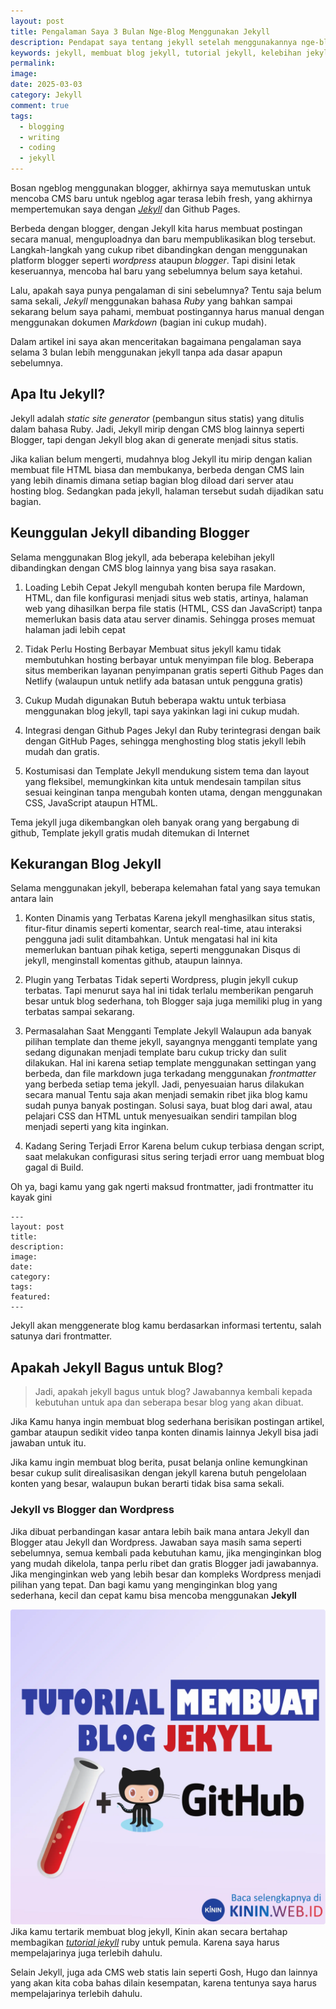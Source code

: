 ```yaml
---
layout: post
title: Pengalaman Saya 3 Bulan Nge-Blog Menggunakan Jekyll
description: Pendapat saya tentang jekyll setelah menggunakannya nge-blog selama 3 bulan, tanpa tahu coding, dan pengalaman ruby sama sekali. Kelebihan dan Kekurangan jekyll menurut saya.
keywords: jekyll, membuat blog jekyll, tutorial jekyll, kelebihan jekyll, kekurangan jekyll, apa itu jekyll, ruby blog, jekyll blog
permalink: 
image: 
date: 2025-03-03
category: Jekyll
comment: true
tags:
  - blogging
  - writing
  - coding
  - jekyll
---
```

Bosan ngeblog menggunakan blogger, akhirnya saya memutuskan untuk mencoba CMS baru untuk ngeblog agar terasa lebih fresh, yang akhirnya mempertemukan saya dengan *[Jekyll](https://kinin.web.id)* dan Github Pages.

Berbeda dengan blogger, dengan Jekyll kita harus membuat postingan secara manual, menguploadnya dan baru mempublikasikan blog tersebut. Langkah-langkah yang cukup ribet dibandingkan dengan menggunakan platform blogger seperti *wordpress* ataupun *blogger*. Tapi disini letak keseruannya, mencoba hal baru yang sebelumnya belum saya ketahui.

Lalu, apakah saya punya pengalaman di sini sebelumnya? Tentu saja belum sama sekali, *Jekyll* menggunakan bahasa *Ruby* yang bahkan sampai sekarang belum saya pahami, membuat postingannya harus manual dengan menggunakan dokumen *Markdown* (bagian ini cukup mudah).

Dalam artikel ini saya akan menceritakan bagaimana pengalaman saya selama 3 bulan lebih menggunakan jekyll tanpa ada dasar apapun sebelumnya.

## Apa Itu Jekyll?
Jekyll adalah *static site generator* (pembangun situs statis) yang ditulis dalam bahasa Ruby. Jadi, Jekyll mirip dengan CMS blog lainnya seperti Blogger, tapi dengan Jekyll blog akan di generate menjadi situs statis. 

Jika kalian belum mengerti, mudahnya blog Jekyll itu mirip dengan kalian membuat file HTML biasa dan membukanya, berbeda dengan CMS lain yang lebih dinamis dimana setiap bagian blog diload dari server atau hosting blog. Sedangkan pada jekyll, halaman tersebut sudah dijadikan satu bagian.

## Keunggulan Jekyll dibanding Blogger 
Selama menggunakan Blog jekyll, ada beberapa kelebihan jekyll dibandingkan dengan CMS blog lainnya yang bisa saya rasakan.

1. Loading Lebih Cepat
Jekyll mengubah konten berupa file Mardown, HTML, dan file konfigurasi menjadi situs web statis, artinya, halaman web yang dihasilkan berpa file statis (HTML, CSS dan JavaScript) tanpa memerlukan basis data atau server dinamis. Sehingga proses memuat halaman jadi lebih cepat

2. Tidak Perlu Hosting Berbayar
Membuat situs jekyll kamu tidak membutuhkan hosting berbayar untuk menyimpan file blog. Beberapa situs memberikan layanan penyimpanan gratis seperti Github Pages dan Netlify (walaupun untuk netlify ada batasan untuk pengguna gratis)

3. Cukup Mudah digunakan
Butuh beberapa waktu untuk terbiasa menggunakan blog jekyll, tapi saya yakinkan lagi ini cukup mudah. 

4. Integrasi dengan Github Pages
Jekyl dan Ruby terintegrasi dengan baik dengan GitHub Pages, sehingga menghosting blog statis jekyll lebih mudah dan gratis.

5. Kostumisasi dan Template
Jekyll mendukung sistem tema dan layout yang fleksibel, memungkinkan kita untuk mendesain tampilan situs sesuai keinginan tanpa mengubah konten utama, dengan menggunakan CSS, JavaScript ataupun HTML. 

Tema jekyll juga dikembangkan oleh banyak orang yang bergabung di github, Template jekyll gratis mudah ditemukan di Internet

## Kekurangan Blog Jekyll
Selama menggunakan jekyll, beberapa kelemahan fatal yang saya temukan antara lain

1. Konten Dinamis yang Terbatas
Karena jekyll menghasilkan situs statis, fitur-fitur dinamis seperti komentar, search real-time, atau interaksi pengguna jadi sulit ditambahkan. Untuk mengatasi hal ini kita memerlukan bantuan pihak ketiga, seperti menggunakan Disqus di jekyll, menginstall komentas github, ataupun lainnya.

2. Plugin yang Terbatas
Tidak seperti Wordpress, plugin jekyll cukup terbatas. Tapi menurut saya hal ini tidak terlalu memberikan pengaruh besar untuk blog sederhana, toh Blogger saja juga memiliki plug in yang terbatas sampai sekarang.

3. Permasalahan Saat Mengganti Template Jekyll
Walaupun ada banyak pilihan template dan theme jekyll, sayangnya mengganti template yang sedang digunakan menjadi template baru cukup tricky dan sulit dilakukan.
Hal ini karena setiap template menggunakan settingan yang berbeda, dan file markdown juga terkadang menggunakan *frontmatter* yang berbeda setiap tema jekyll. Jadi, penyesuaian harus dilakukan secara manual
Tentu saja akan menjadi semakin ribet jika blog kamu sudah punya banyak postingan. 
Solusi saya, buat blog dari awal, atau pelajari CSS dan HTML untuk menyesuaikan sendiri tampilan blog menjadi seperti yang kita inginkan.

 4. Kadang Sering Terjadi Error
Karena belum cukup terbiasa dengan script, saat melakukan configurasi situs sering terjadi error uang membuat blog gagal di Build.

Oh ya, bagi kamu yang gak ngerti maksud frontmatter, jadi frontmatter itu kayak gini

```
---
layout: post
title: 
description: 
image: 
date: 
category: 
tags: 
featured:
---
```

Jekyll akan menggenerate blog kamu berdasarkan informasi tertentu, salah satunya dari frontmatter.

## Apakah Jekyll Bagus untuk Blog?
>Jadi, apakah jekyll bagus untuk blog? Jawabannya kembali kepada kebutuhan untuk apa dan seberapa besar blog yang akan dibuat.

Jika Kamu hanya ingin membuat blog sederhana berisikan postingan artikel, gambar ataupun sedikit video tanpa konten dinamis lainnya Jekyll bisa jadi jawaban untuk itu.

Jika kamu ingin membuat blog berita, pusat belanja online kemungkinan besar cukup sulit direalisasikan dengan jekyll karena butuh pengelolaan konten yang besar, walaupun bukan berarti tidak bisa sama sekali.

### Jekyll vs Blogger dan Wordpress
Jika dibuat perbandingan kasar antara lebih baik mana antara Jekyll dan Blogger atau Jekyll dan Wordpress. Jawaban saya masih sama seperti sebelumnya, semua kembali pada kebutuhan kamu, jika menginginkan blog yang mudah dikelola, tanpa perlu ribet dan gratis Blogger jadi jawabannya. Jika menginginkan web yang lebih besar dan kompleks Wordpress menjadi pilihan yang tepat. Dan bagi kamu yang menginginkan blog yang sederhana, kecil dan cepat kamu bisa mencoba menggunakan **Jekyll**

![membuat blog jekyll](/assets/img/jekyll.webp)
Jika kamu tertarik membuat blog jekyll, Kinin akan secara bertahap membagikan *[tutorial jekyll](https://kinin.web.id)* ruby untuk pemula. Karena saya harus mempelajarinya juga terlebih dahulu. 

Selain Jekyll, juga ada CMS web statis lain seperti Gosh, Hugo dan lainnya yang akan kita coba bahas dilain kesempatan, karena tentunya saya harus mempelajarinya terlebih dahulu.